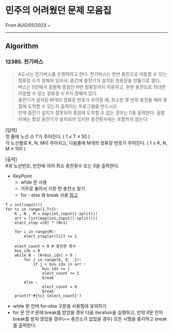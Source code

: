 # 민주의 어려웠던 문제 모음집 

From AUG/01/2023 ~

---
## Algorithm
### 12385. 전기버스
>A도시는 전기버스를 운행하려고 한다. 전기버스는 한번 충전으로 이동할 수 있는 정류장 수가 정해져 있어서, 중간에 충전기가 설치된 정류장을 만들기로 했다.<br> 버스는 0번에서 출발해 종점인 N번 정류장까지 이동하고, 한번 충전으로 최대한 이동할 수 있는 정류장 수 K가 정해져 있다.<br> 충전기가 설치된 M개의 정류장 번호가 주어질 때, 최소한 몇 번의 충전을 해야 종점에 도착할 수 있는지 출력하는 프로그램을 만드시오.<br> 만약 충전기 설치가 잘못되어 종점에 도착할 수 없는 경우는 0을 출력한다. 출발지에는 항상 충전기가 설치되어 있지만 충전횟수에는 포함하지 않는다.

[입력] <br>
 첫 줄에 노선 수 T가 주어진다.  ( 1 ≤ T ≤ 50 )<br>
 각 노선별로 K, N, M이 주어지고, 다음줄에 M개의 정류장 번호가 주어진다. ( 1 ≤ K, N, M ≤ 100 ) <br>
 
[출력] <br>
 #과 노선번호, 빈칸에 이어 최소 충전횟수 또는 0을 출력한다. <br>

- KeyPoint
    - while 문 사용
    - 거꾸로 돌려서 가장 먼 충전소 찾기
    - for - else 와 break 사용 [참고](https://github.com/yamuzin-oksusu/SSAFY_FW2023/blob/master/python_ws_4.md)

```
T = int(input())
for tc in range(1,T+1):
    K , N , M = map(int,input().split())
    arr = list(map(int,input().split()))
    elect_stop =[0] * (N+1)

    for i in range(M):
        elect_stop[arr[i]] += 1

    elect_count = 0 # 충전한 횟수
    bus_idx = 0
    while N - (K+bus_idx) > 0 :
        for j in range(K, 0, -1):
            if j + bus_idx in arr :
                bus_idx += j
                elect_count += 1
                break
        else :
                elect_count = 0
                break
    print(f'#{tc} {elect_count}')
```
- while 문 안에 for-else 구문을 사용함에 유의하기
- for 문 안 if 문에 break를 받았을 경우 다음 iteration을 실행하고, 만약 if문 안의 break를 받지 않았을 경우(== 충전소가 없었을 경우) 모든 시행을 중지하고 break를 출력한다.
